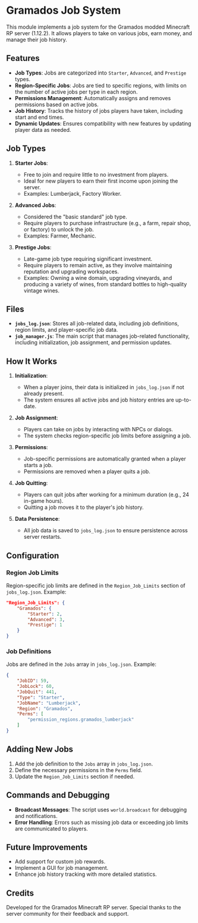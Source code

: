 # Gramados Job System

This module implements a job system for the Gramados modded Minecraft RP server (1.12.2). It allows players to take on various jobs, earn money, and manage their job history.

## Features

- **Job Types**: Jobs are categorized into `Starter`, `Advanced`, and `Prestige` types.
- **Region-Specific Jobs**: Jobs are tied to specific regions, with limits on the number of active jobs per type in each region.
- **Permissions Management**: Automatically assigns and removes permissions based on active jobs.
- **Job History**: Tracks the history of jobs players have taken, including start and end times.
- **Dynamic Updates**: Ensures compatibility with new features by updating player data as needed.

## Job Types

1. **Starter Jobs**:
   - Free to join and require little to no investment from players.
   - Ideal for new players to earn their first income upon joining the server.
   - Examples: Lumberjack, Factory Worker.

2. **Advanced Jobs**:
   - Considered the "basic standard" job type.
   - Require players to purchase infrastructure (e.g., a farm, repair shop, or factory) to unlock the job.
   - Examples: Farmer, Mechanic.

3. **Prestige Jobs**:
   - Late-game job type requiring significant investment.
   - Require players to remain active, as they involve maintaining reputation and upgrading workspaces.
   - Examples: Owning a wine domain, upgrading vineyards, and producing a variety of wines, from standard bottles to high-quality vintage wines.

## Files

- **`jobs_log.json`**: Stores all job-related data, including job definitions, region limits, and player-specific job data.
- **`job_manager.js`**: The main script that manages job-related functionality, including initialization, job assignment, and permission updates.

## How It Works

1. **Initialization**:
   - When a player joins, their data is initialized in `jobs_log.json` if not already present.
   - The system ensures all active jobs and job history entries are up-to-date.

2. **Job Assignment**:
   - Players can take on jobs by interacting with NPCs or dialogs.
   - The system checks region-specific job limits before assigning a job.

3. **Permissions**:
   - Job-specific permissions are automatically granted when a player starts a job.
   - Permissions are removed when a player quits a job.

4. **Job Quitting**:
   - Players can quit jobs after working for a minimum duration (e.g., 24 in-game hours).
   - Quitting a job moves it to the player's job history.

5. **Data Persistence**:
   - All job data is saved to `jobs_log.json` to ensure persistence across server restarts.

## Configuration

### Region Job Limits

Region-specific job limits are defined in the `Region_Job_Limits` section of `jobs_log.json`. Example:

```json
"Region_Job_Limits": {
    "Gramados": {
        "Starter": 2,
        "Advanced": 3,
        "Prestige": 1
    }
}
```

### Job Definitions

Jobs are defined in the `Jobs` array in `jobs_log.json`. Example:

```json
{
    "JobID": 59,
    "JobLock": 60,
    "JobQuit": 441,
    "Type": "Starter",
    "JobName": "Lumberjack",
    "Region": "Gramados",
    "Perms": [
        "permission_regions.gramados_lumberjack"
    ]
}
```

## Adding New Jobs

1. Add the job definition to the `Jobs` array in `jobs_log.json`.
2. Define the necessary permissions in the `Perms` field.
3. Update the `Region_Job_Limits` section if needed.

## Commands and Debugging

- **Broadcast Messages**: The script uses `world.broadcast` for debugging and notifications.
- **Error Handling**: Errors such as missing job data or exceeding job limits are communicated to players.

## Future Improvements

- Add support for custom job rewards.
- Implement a GUI for job management.
- Enhance job history tracking with more detailed statistics.

## Credits

Developed for the Gramados Minecraft RP server. Special thanks to the server community for their feedback and support.
